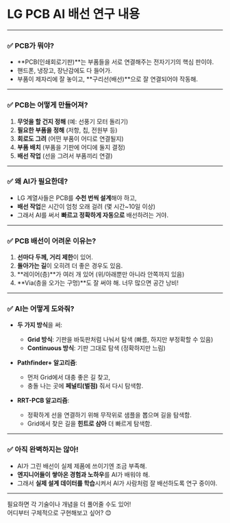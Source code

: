 # LG PCB AI 배선 연구 내용

---

### ✅ PCB가 뭐야?
- **PCB(인쇄회로기판)**는 부품들을 서로 연결해주는 전자기기의 핵심 판이야.
- 핸드폰, 냉장고, 장난감에도 다 들어가.
- 부품이 제자리에 잘 놓이고, **구리선(배선)**으로 잘 연결되어야 작동해.

---

### ✅ PCB는 어떻게 만들어져?
1. **무엇을 할 건지 정해** (예: 선풍기 모터 돌리기)
2. **필요한 부품을 정해** (저항, 칩, 전원부 등)
3. **회로도 그려** (어떤 부품이 어디로 연결될지)
4. **부품 배치** (부품을 기판에 어디에 둘지 결정)
5. **배선 작업** (선을 그려서 부품끼리 연결)

---

### ✅ 왜 AI가 필요한데?
- LG 계열사들은 PCB를 **수천 번씩 설계**해야 하고,
- **배선 작업**은 시간이 엄청 오래 걸려 (몇 시간~10일 이상)
- 그래서 AI를 써서 **빠르고 정확하게 자동으로** 배선하려는 거야.

---

### ✅ PCB 배선이 어려운 이유는?
1. **선마다 두께, 거리 제한**이 있어.
2. **돌아가는 길**이 오히려 더 좋은 경우도 있음.
3. **레이어(층)**가 여러 개 있어 (위/아래뿐만 아니라 안쪽까지 있음)
4. **Via(층을 오가는 구멍)**도 잘 써야 해. 너무 많으면 공간 낭비!

---

### ✅ AI는 어떻게 도와줘?
- **두 가지 방식**을 써:
  - **Grid 방식**: 기판을 바둑판처럼 나눠서 탐색 (빠름, 하지만 부정확할 수 있음)
  - **Continuous 방식**: 기판 그대로 탐색 (정확하지만 느림)

- **Pathfinder+ 알고리즘**:
  - 먼저 Grid에서 대충 좋은 길 찾고,
  - 충돌 나는 곳에 **페널티(벌점)** 줘서 다시 탐색함.

- **RRT-PCB 알고리즘**:
  - 정확하게 선을 연결하기 위해 무작위로 샘플을 뽑으며 길을 탐색함.
  - Grid에서 찾은 길을 **힌트로 삼아** 더 빠르게 탐색함.

---

### ✅ 아직 완벽하지는 않아!
- AI가 그린 배선이 실제 제품에 쓰이기엔 조금 부족해.
- **엔지니어들이 쌓아온 경험과 노하우**를 AI가 배워야 해.
- 그래서 **실제 설계 데이터를 학습**시켜서 AI가 사람처럼 잘 배선하도록 연구 중이야.

---

필요하면 각 기술이나 개념을 더 풀어줄 수도 있어!  
어디부터 구체적으로 구현해보고 싶어? 😊
